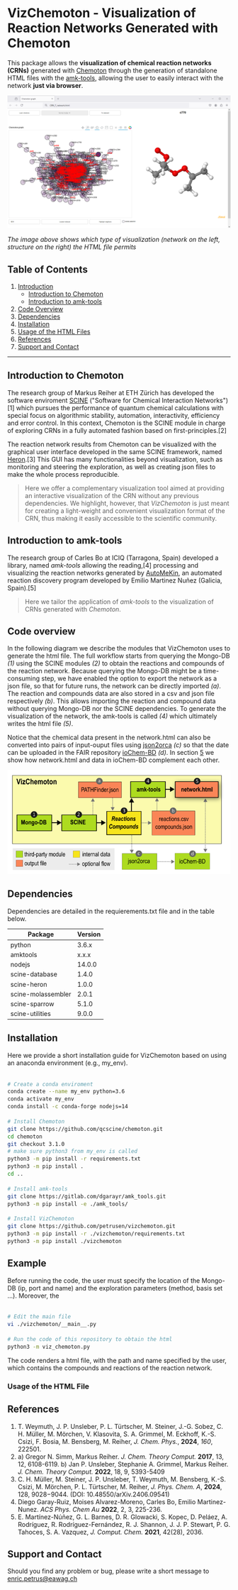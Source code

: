 # VizChemoton - Visualization of Reaction Networks Generated with Chemoton

This package allows the **visualization of chemical reaction networks (CRNs)** generated with [Chemoton](https://github.com/qcscine/chemoton) 
through the generation of standalone HTML files with the [amk-tools](https://github.com/dgarayr/amk_tools), allowing the user to easily interact 
with the network **just via browser**.


![Example Image](./docs/example_crn_html.png)

*The image above shows which type of visualization (network on the left, structure on 
the right) the HTML file permits*


## Table of Contents

1. [Introduction](#introduction)
   - [Introduction to Chemoton](#introduction-to-chemoton)
   - [Introduction to amk-tools](#introduction-to-amk-tools)
2. [Code Overview](#code-overview)
3. [Dependencies](#dependencies)
4. [Installation](#installation)
5. [Usage of the HTML Files](#usage-of-the-html-files)
6. [References](#references)
7. [Support and Contact](support-and-contact)

---

## Introduction to Chemoton

The research group of Markus Reiher at ETH Zürich has developed the software enviroment [SCINE](https://github.com/qcscine) ("Software for Chemical Interaction Networks")[1] which pursues the performance of quantum chemical calculations with special focus on algorithmic stability, automation, interactivity, efficiency and error control. In this context, Chemoton is the SCINE module in charge of exploring CRNs in a fully automated fashion based on first-principles.[2] 

The reaction network results from Chemoton can be visualized with the graphical user interface developed in the same SCINE framework, named [Heron](https://github.com/qcscine/heron).[3] This GUI has many functionalities beyond visualization, such as monitoring and steering the exploration, as well as creating json files to make the whole process reproducible. 

> Here we offer a complementary visualization tool aimed at providing an interactive visualization of the CRN without any previous dependencies. We highlight, however, that *VizChemoton* is just meant for creating a light-weight and convenient visualization format of the CRN, thus making it easily accessible to the scientific community.     


## Introduction to amk-tools

The research group of Carles Bo at ICIQ (Tarragona, Spain) developed a library, named *amk-tools* allowing the reading,[4] processing and visualizing the reaction networks generated by [AutoMeKin](https://github.com/emartineznunez/AutoMeKin), an automated reaction discovery program developed by Emilio Martinez Nuñez (Galicia, Spain).[5] 


> Here we tailor the application of *amk-tools* to the visualization of CRNs generated with *Chemoton*. 


## Code overview

In the following diagram we describe the modules that VizChemoton
uses to generate the html file.
The full workflow starts from querying the Mongo-DB *(1)* using the SCINE modules *(2)* to obtain the reactions
and compounds of the reaction network. Because querying the Mongo-DB might be a time-consuming step, we 
have enabled the option to export the network as a json file, so that for future runs, the network can 
be directly imported *(a)*. The reaction and compounds data are also stored in a csv and json file respectively 
*(b)*. This allows importing the reaction and compound data without querying Mongo-DB nor the 
SCINE dependencies. To generate the visualization of the network, the amk-tools is called *(4)* which ultimately
writes the html file *(5)*.

Notice that the chemical data present in the network.html can also be converted into pairs of input-ouput files
using [json2orca](https://github.com/gruberlopez/json2orca) *(c)* so that the date can be uploaded in the FAIR repository
[ioChem-BD](https://www.iochem-bd.org/) *(d)*. In section [5](#references) we show how network.html and data in 
ioChem-BD complement each other.

![Example Image](./docs/vizchemoton_architecture.png)

## Dependencies

Dependencies are detailed in the requierements.txt file and in the table below.

| Package              | Version |
|----------------------|---------|
| python               | 3.6.x   |
| amktools             | x.x.x   |
| nodejs               | 14.0.0  |
| scine-database       | 1.4.0   |
| scine-heron          | 1.0.0   |
| scine-molassembler   | 2.0.1   |
| scine-sparrow        | 5.1.0   |
| scine-utilities      | 9.0.0   |


## Installation 

Here we provide a short installation guide for VizChemoton based on using an anaconda environment (e.g., my_env).

```bash

# Create a conda enviroment
conda create --name my_env python=3.6
conda activate my_env
conda install -c conda-forge nodejs=14

# Install Chemoton
git clone https://github.com/qcscine/chemoton.git
cd chemoton
git checkout 3.1.0
# make sure python3 from my_env is called
python3 -m pip install -r requirements.txt
python3 -m pip install .
cd ..

# Install amk-tools
git clone https://gitlab.com/dgarayr/amk_tools.git
python3 -m pip install -e ./amk_tools/

# Install VizChemoton
git clone https://github.com/petrusen/vizchemoton.git
python3 -m pip install -r ./vizchemoton/requirements.txt
python3 -m pip install ./vizchemoton

```

## Example

Before running the code, the user must specify the location of the Mongo-DB (ip, port and name) and 
the exploration parameters (method, basis set ...). Moreover, the 

```bash

# Edit the main file
vi ./vizchemoton/__main__.py

# Run the code of this repository to obtain the html
python3 -m viz_chemoton.py 

```

The code renders a html file, with the path and name specified by the user, which contains the compounds and 
reactions of the reaction network. 

### Usage of the HTML File



## References

1. T. Weymuth, J. P. Unsleber, P. L. Türtscher, M. Steiner, J.-G. Sobez, C. H. Müller, M. Mörchen,
V. Klasovita, S. A. Grimmel, M. Eckhoff, K.-S. Csizi, F. Bosia, M. Bensberg, M. Reiher, *J. Chem. Phys.*, **2024**, *160*, 222501.
2. a) Gregor N. Simm, Markus Reiher. *J. Chem. Theory Comput.* **2017**, 13, 12, 6108-6119.  b) Jan P. Unsleber, Stephanie A. Grimmel, Markus Reiher. *J. Chem. Theory Comput.* **2022**, 18, 9, 5393-5409
3. C. H. Müller, M. Steiner, J. P. Unsleber, T. Weymuth, M. Bensberg, K.-S. Csizi, M. Mörchen, P. L. Türtscher, M. Reiher, *J. Phys. Chem. A*, **2024**, 128, 9028−9044.
(DOI: 10.48550/arXiv.2406.09541)
4. Diego Garay-Ruiz, Moises Alvarez-Moreno, Carles Bo, Emilio Martinez-Nunez. *ACS Phys. Chem Au* **2022**, 2, 3, 225-236.
5. E. Martínez-Núñez, G. L. Barnes, D. R. Glowacki, S. Kopec, D. Peláez, A. Rodríguez, R. Rodríguez-Fernández, R. J. Shannon, J. J. P. Stewart, P. G. Tahoces, S. A. Vazquez, *J. Comput. Chem.* **2021**, 42(28), 2036.

## Support and Contact

Should you find any problem or bug, please write a short message
to [enric.petrus@eawag.ch](enric.petrus@eawag.ch) 